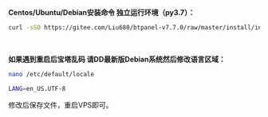 **Centos/Ubuntu/Debian安装命令 独立运行环境（py3.7）：**

```Bash
curl -sSO https://gitee.com/Liu680/btpanel-v7.7.0/raw/master/install/install_panel.sh && bash install_panel.sh
```

&nbsp;

**如果遇到重启后宝塔乱码 请DD最新版Debian系统然后修改语言区域：**


```Bash
nano /etc/default/locale
```

```Bash
LANG=en_US.UTF-8
```

修改后保存文件，重启VPS即可。